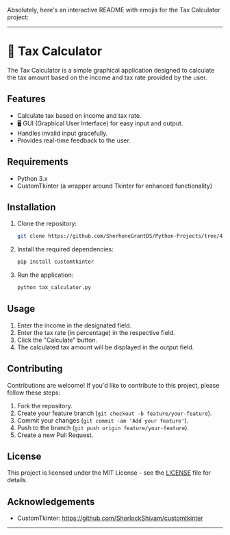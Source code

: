 Absolutely, here's an interactive README with emojis for the Tax Calculator project:

---

# 🧮 Tax Calculator

The Tax Calculator is a simple graphical application designed to calculate the tax amount based on the income and tax rate provided by the user.

## Features

- Calculate tax based on income and tax rate.
- 🖥️ GUI (Graphical User Interface) for easy input and output.
- Handles invalid input gracefully.
- Provides real-time feedback to the user.

## Requirements

- Python 3.x
- CustomTkinter (a wrapper around Tkinter for enhanced functionality)

## Installation

1. Clone the repository:

   ```bash
   git clone https://github.com/SherhoneGrantDS/Python-Projects/tree/40ae92d616314bc6949deaf7d1e7b515fb52d386/Easy%20Python%20Projects/Tax%20Calculator
   ```

2. Install the required dependencies:

   ```bash
   pip install customtkinter
   ```

3. Run the application:

   ```bash
   python tax_calculator.py
   ```

## Usage

1. Enter the income in the designated field.
2. Enter the tax rate (in percentage) in the respective field.
3. Click the "Calculate" button.
4. The calculated tax amount will be displayed in the output field.

## Contributing

Contributions are welcome! If you'd like to contribute to this project, please follow these steps:

1. Fork the repository.
2. Create your feature branch (`git checkout -b feature/your-feature`).
3. Commit your changes (`git commit -am 'Add your feature'`).
4. Push to the branch (`git push origin feature/your-feature`).
5. Create a new Pull Request.

## License

This project is licensed under the MIT License - see the [LICENSE](LICENSE) file for details.

## Acknowledgements

- CustomTkinter: https://github.com/SherlockShivam/customtkinter

---
